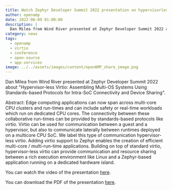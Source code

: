 ```yaml
---
title: Watch Zephyr Developer Summit 2022 presentation on hypervisorless virtio
author: openamp
date: 2022-06-09 01:00:00
description: |
  Dan Milea from Wind River presented at Zephyr Developer Summit 2022 about "Hypervisor-less Virtio: Assembling Multi-OS Systems Using Standards-based Protocols for Intra-SoC Connectivity and Device Sharing".
category: news
tags:
  - openamp
  - virtio
  - conference
  - open-source
  - app-services
image: ../../assets/images/content/openAMP_share_image.png
---
```


Dan Milea from Wind River presented at Zephyr Developer Summit 2022 about "Hypervisor-less Virtio: Assembling Multi-OS Systems Using Standards-based Protocols for Intra-SoC Connectivity and Device Sharing".

Abstract:
Edge computing applications can now span across multi-core CPU clusters and run-times and can include safety or real-time workloads which run on dedicated CPU cores. The connectivity between these collaborative run-times can be provided by standards-based protocols like virtio. Virtio can be used for communication between a guest and a hypervisor, but also to communicate laterally between runtimes deployed on a multicore CPU SoC. We label this type of communication hypervisor-less virtio. Adding virtio support to Zephyr enables the creation of efficient multi-core / multi-run-time applications. Building on top of standard virtio, hypervisor-less virtio can provide communication and resource sharing between a rich execution environment like Linux and a Zephyr-based application running on a dedicated hardware island.

You can watch the video of the presentation [here](https://www.youtube.com/watch?v=6cghaH7qW04).

You can download the PDF of the presentation [here](https://static.sched.com/hosted_files/zephyr2022/43/Zephyr_DevSummit22_DMilea_v1.1.pdf).
